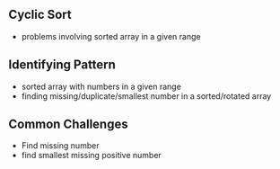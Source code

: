 ## Cyclic Sort
- problems involving sorted array in a given range

## Identifying Pattern
- sorted array with numbers in a given range
- finding missing/duplicate/smallest number in a sorted/rotated array

## Common  Challenges
- Find missing number
- find smallest missing positive number